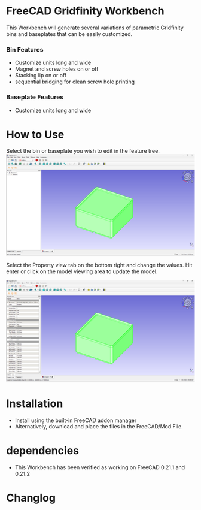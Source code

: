 # FreeCAD Gridfinity Workbench
This Workbench will generate several variations of parametric Gridfinity bins and baseplates that can be easily customized. 

### Bin Features
- Customize units long and wide
- Magnet and screw holes on or off
- Stacking lip on or off
- sequential bridging for clean screw hole printing

### Baseplate Features
- Customize units long and wide

# How to Use
Select the bin or baseplate you wish to edit in the feature tree.
![tree_view](/Assets/Images/tree_view.png)

Select the Property view tab on the bottom right and change the values. Hit enter or click on the model viewing area to update the model. 

![property_view](/Assets/Images/property_view.png)

# Installation
- Install using the built-in FreeCAD addon manager 
- Alternatively, download and place the files in the FreeCAD/Mod File. 

# dependencies
- This Workbench has been verified as working on FreeCAD 0.21.1 and 0.21.2

# Changlog




